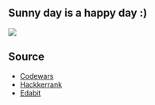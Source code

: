## Sunny day is a happy day :)

<img src="https://wallpaperaccess.com/full/3265131.jpg">

## Source
- [Codewars](https://www.codewars.com/)
- [Hackkerrank](https://www.hackerrank.com/)
- [Edabit](https://edabit.com/)
